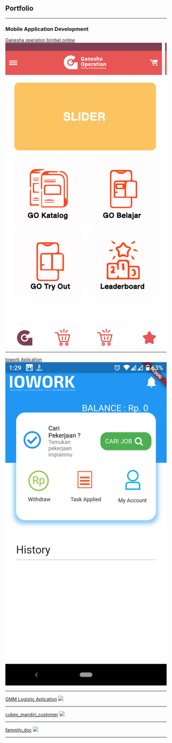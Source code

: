 ## Portfolio

---

### Mobile Application Development

[Ganesha operation bimbel online](https://github.com/agungGendut/go_bimbel_online )
<img src="images/New aplikasi hp_Coklat.jpg?raw=true"/>

---
[Iowork Aplication](https://github.com/agungGendut/iowork)
<img src="images/Screenshot_20210202-132935.png?raw=true"/>

---
[GMM Logistic Aplication](https://github.com/agungGendut/GMMLogistic/tree/master/logistikapp)
<img src="images/dummy_thumbnail.jpg?raw=true"/>

---
[cubex_mandiri_customer](https://github.com/agungGendut/cubex_mandiri_customer)
<img src="images/dummy_thumbnail.jpg?raw=true"/>

---
[fammily_doc](https://github.com/agungGendut/fammily_doc)
<img src="images/dummy_thumbnail.jpg?raw=true"/>

---
